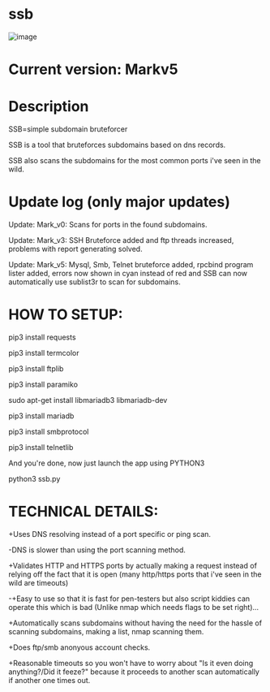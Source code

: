 # ssb
![image](https://user-images.githubusercontent.com/72181445/152828512-214ecf43-37eb-4013-87d3-2eff6fffc354.png)
# Current version: Markv5

# Description
SSB=simple subdomain bruteforcer

SSB is a tool that bruteforces subdomains based on dns records.

SSB also scans the subdomains for the most common ports i've seen in the wild.


# Update log (only major updates)
Update: Mark_v0: Scans for ports in the found subdomains.

Update: Mark_v3: SSH Bruteforce added and ftp threads increased, problems with report generating solved.

Update: Mark_v5: Mysql, Smb, Telnet bruteforce added, rpcbind program lister added, errors now shown in cyan instead of red and SSB can now automatically use sublist3r to scan for subdomains.

# HOW TO SETUP:

pip3 install requests

pip3 install termcolor

pip3 install ftplib

pip3 install paramiko

sudo apt-get install libmariadb3 libmariadb-dev

pip3 install mariadb

pip3 install smbprotocol

pip3 install telnetlib

And you're done, now just launch the app using PYTHON3

python3 ssb.py




# TECHNICAL DETAILS:

+Uses DNS resolving instead of a port specific or ping scan.


-DNS is slower than using the port scanning method.


+Validates HTTP and HTTPS ports by actually making a request instead of relying off the fact that it is open (many http/https ports that i've seen in the wild are timeouts)


-+Easy to use so that it is fast for pen-testers but also script kiddies can operate this which is bad (Unlike nmap which needs flags to be set right)...

+Automatically scans subdomains without having the need for the hassle of scanning subdomains, making a list, nmap scanning them.

+Does ftp/smb anonyous account checks.

+Reasonable timeouts so you won't have to worry about "Is it even doing anything?/Did it feeze?" because it proceeds to another scan automatically if another one times out.
